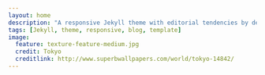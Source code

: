 ```yaml
---
layout: home
description: "A responsive Jekyll theme with editorial tendencies by designer Michael Rose."
tags: [Jekyll, theme, responsive, blog, template]
image:
  feature: texture-feature-medium.jpg
  credit: Tokyo
  creditlink: http://www.superbwallpapers.com/world/tokyo-14842/
---
```

